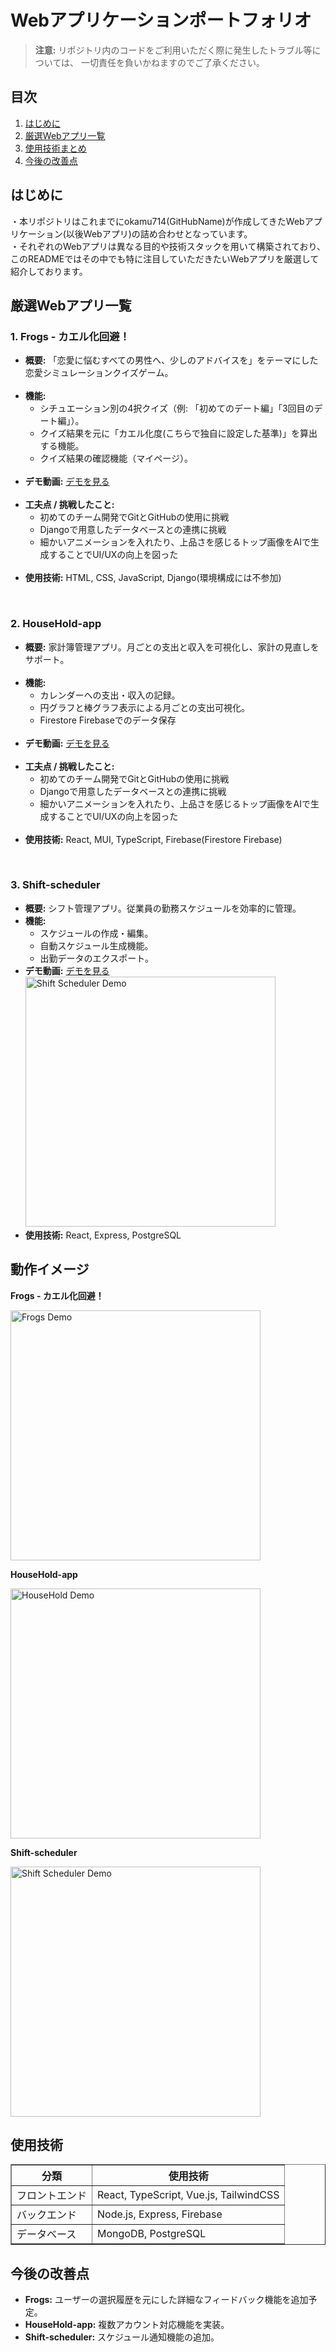 
<body>
  <h1>Webアプリケーションポートフォリオ</h1>
  
  <blockquote>
    <strong>注意:</strong> リポジトリ内のコードをご利用いただく際に発生したトラブル等については、
    一切責任を負いかねますのでご了承ください。
  </blockquote>

  <h2>目次</h2>
  <ol>
    <li><a href="#introduction">はじめに</a></li>
    <li><a href="#apps">厳選Webアプリ一覧</a></li>
    <li><a href="#technologies">使用技術まとめ</a></li>
    <li><a href="#improvements">今後の改善点</a></li>
  </ol>

  <h2 id="introduction">はじめに</h2>
  <p>
    ・本リポジトリはこれまでにokamu714(GitHubName)が作成してきたWebアプリケーション(以後Webアプリ)の詰め合わせとなっています。<br/>
    ・それぞれのWebアプリは異なる目的や技術スタックを用いて構築されており、このREADMEではその中でも特に注目していただきたいWebアプリを厳選して紹介しております。<br/>
  </p>

  <h2 id="apps">厳選Webアプリ一覧</h2>

  <h3>1. Frogs - カエル化回避！</h3>
  <ul>
    <li><strong>概要:</strong> 「恋愛に悩むすべての男性へ、少しのアドバイスを」をテーマにした恋愛シミュレーションクイズゲーム。</li><br/>
    <li><strong>機能:</strong>
      <ul>
        <li>シチュエーション別の4択クイズ（例: 「初めてのデート編」「3回目のデート編」）。</li>
        <li>クイズ結果を元に「カエル化度(こちらで独自に設定した基準)」を算出する機能。</li>
        <li>クイズ結果の確認機能（マイページ）。</li>
      </ul>
    </li><br/>
    <li><strong>デモ動画:</strong>
      <a href="https://youtu.be/SGeeLyyds3M"> デモを見る</a>
      <br/>
    </li><br/>
    <li><strong>工夫点 / 挑戦したこと:</strong><br/>
      <ul>
        <li>初めてのチーム開発でGitとGitHubの使用に挑戦</li>
        <li>Djangoで用意したデータベースとの連携に挑戦</li>
        <li>細かいアニメーションを入れたり、上品さを感じるトップ画像をAIで生成することでUI/UXの向上を図った</li>
      </ul>
    </li><br/>
    <li><strong>使用技術:</strong> HTML, CSS, JavaScript, Django(環境構成には不参加)</li>
  </ul><br/>

  <h3>2. HouseHold-app</h3>
  <ul>
    <li><strong>概要:</strong> 家計簿管理アプリ。月ごとの支出と収入を可視化し、家計の見直しをサポート。</li><br/>
    <li><strong>機能:</strong>
      <ul>
        <li>カレンダーへの支出・収入の記録。</li>
        <li>円グラフと棒グラフ表示による月ごとの支出可視化。</li>
        <li>Firestore Firebaseでのデータ保存</li>
      </ul>
    </li><br/>
    <li><strong>デモ動画:</strong>
      <a href="https://example.com/household">デモを見る</a>
      <br/>
    </li><br/>
    <li><strong>工夫点 / 挑戦したこと:</strong><br/>
      <ul>
        <li>初めてのチーム開発でGitとGitHubの使用に挑戦</li>
        <li>Djangoで用意したデータベースとの連携に挑戦</li>
        <li>細かいアニメーションを入れたり、上品さを感じるトップ画像をAIで生成することでUI/UXの向上を図った</li>
      </ul>
    </li><br/>
    <li><strong>使用技術:</strong> React, MUI, TypeScript, Firebase(Firestore Firebase)</li>
  </ul><br/>

  <h3>3. Shift-scheduler</h3>
  <ul>
    <li><strong>概要:</strong> シフト管理アプリ。従業員の勤務スケジュールを効率的に管理。</li>
    <li><strong>機能:</strong>
      <ul>
        <li>スケジュールの作成・編集。</li>
        <li>自動スケジュール生成機能。</li>
        <li>出勤データのエクスポート。</li>
      </ul>
    </li>
    <li><strong>デモ動画:</strong>
      <a href="https://example.com/shift-scheduler">デモを見る</a>
      <br/>
      <img src="https://example.com/shift-demo.gif" alt="Shift Scheduler Demo" width="400" />
    </li>
    <li><strong>使用技術:</strong> React, Express, PostgreSQL</li>
  </ul>

  <h2 id="images">動作イメージ</h2>
  <p><strong>Frogs - カエル化回避！</strong></p>
  <img src="https://example.com/frogs-demo.gif" alt="Frogs Demo" width="400" />
  <p><strong>HouseHold-app</strong></p>
  <img src="https://example.com/household-demo.gif" alt="HouseHold Demo" width="400" />
  <p><strong>Shift-scheduler</strong></p>
  <img src="https://example.com/shift-demo.gif" alt="Shift Scheduler Demo" width="400" />

  <h2 id="technologies">使用技術</h2>
  <table border="1">
    <thead>
      <tr>
        <th>分類</th>
        <th>使用技術</th>
      </tr>
    </thead>
    <tbody>
      <tr>
        <td>フロントエンド</td>
        <td>React, TypeScript, Vue.js, TailwindCSS</td>
      </tr>
      <tr>
        <td>バックエンド</td>
        <td>Node.js, Express, Firebase</td>
      </tr>
      <tr>
        <td>データベース</td>
        <td>MongoDB, PostgreSQL</td>
      </tr>
    </tbody>
  </table>

  <h2 id="improvements">今後の改善点</h2>
  <ul>
    <li><strong>Frogs:</strong> ユーザーの選択履歴を元にした詳細なフィードバック機能を追加予定。</li>
    <li><strong>HouseHold-app:</strong> 複数アカウント対応機能を実装。</li>
    <li><strong>Shift-scheduler:</strong> スケジュール通知機能の追加。</li>
  </ul>
</body>
</html>
